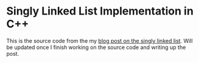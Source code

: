 # Singly Linked List Implementation in C++

This is the source code from the my <a href="http://www.thecodingdelight.com/build-singly-linked-list-cpp/">blog post on the singly linked list</a>. Will be updated once I finish working on the source code and writing up the post. 
